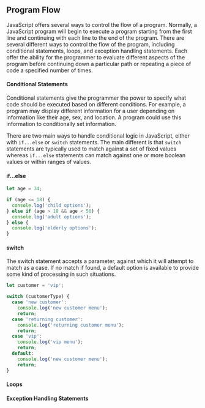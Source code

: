 ## Program Flow

JavaScript offers several ways to control the flow of a program. Normally, a JavaScript program will begin to execute a program starting from the first line and continuing with each line to the end of the program. There are several different ways to control the flow of the program, including conditional statements, loops, and exception handling statements. Each offer the ability for the programmer to evaluate different aspects of the program before continuing down a particular path or repeating a piece of code a specified number of times.

#### Conditional Statements

Conditional statements give the programmer the power to specify what code should be executed based on different conditions. For example, a program may display different information for a user depending on information like their age, sex, and location. A program could use this information to conditionally set information.

There are two main ways to handle conditional logic in JavaScript, either with `if...else` or `switch` statements. The main different is that `switch` statements are typically used to match against a set of fixed values whereas `if...else` statements can match against one or more boolean values or within ranges of values.

#### if...else

```javascript
let age = 34;

if (age <= 18) {
  console.log('child options');
} else if (age > 18 && age < 50) {
  console.log('adult options');
} else {
  console.log('elderly options');
}
```

#### switch

The switch statement accepts a parameter, against which it will attempt to match as a case. If no match if found, a default option is available to provide some kind of processing in such situations.

```javascript
let customer = 'vip';

switch (customerType) {
  case 'new customer':
    console.log('new customer menu');
    return;
  case 'returning customer':
    console.log('returning customer menu');
    return;
  case 'vip':
    console.log('vip menu');
    return;
  default:
    console.log('new customer menu');
    return;
}
```

#### Loops

#### Exception Handling Statements
